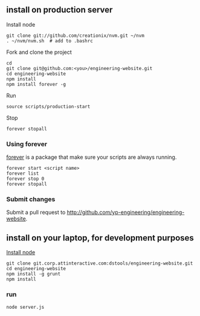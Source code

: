 ## install on production server

Install node

    git clone git://github.com/creationix/nvm.git ~/nvm
    . ~/nvm/nvm.sh  # add to .bashrc

Fork and clone the project

    cd
    git clone git@github.com:<you>/engineering-website.git
    cd engineering-website
    npm install
    npm install forever -g
    
Run

    source scripts/production-start

Stop

    forever stopall

### Using forever

[forever](https://github.com/nodejitsu/forever) is a package that make sure your scripts are always running.

    forever start <script name>
    forever list
    forever stop 0
    forever stopall

### Submit changes

Submit a pull request to http://github.com/yp-engineering/engineering-website.

## install on your laptop, for development purposes
[Install node](http://nodejs.org/)

    git clone git.corp.attinteractive.com:dstools/engineering-website.git
    cd engineering-website
    npm install -g grunt
    npm install
  
### run

    node server.js


